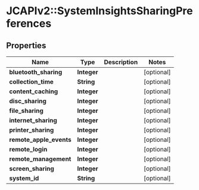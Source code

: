 # JCAPIv2::SystemInsightsSharingPreferences

## Properties
Name | Type | Description | Notes
------------ | ------------- | ------------- | -------------
**bluetooth_sharing** | **Integer** |  | [optional] 
**collection_time** | **String** |  | [optional] 
**content_caching** | **Integer** |  | [optional] 
**disc_sharing** | **Integer** |  | [optional] 
**file_sharing** | **Integer** |  | [optional] 
**internet_sharing** | **Integer** |  | [optional] 
**printer_sharing** | **Integer** |  | [optional] 
**remote_apple_events** | **Integer** |  | [optional] 
**remote_login** | **Integer** |  | [optional] 
**remote_management** | **Integer** |  | [optional] 
**screen_sharing** | **Integer** |  | [optional] 
**system_id** | **String** |  | [optional] 

